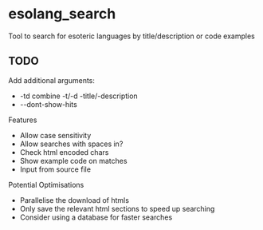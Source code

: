 # esolang_search
Tool to search for esoteric languages by title/description or code examples

## TODO ##
Add additional arguments:
 - -td combine -t/-d -title/-description
 - --dont-show-hits

Features
 - Allow case sensitivity
 - Allow searches with spaces in?
 - Check html encoded chars
 - Show example code on matches
 - Input from source file
 
Potential Optimisations 
 - Parallelise the download of htmls
 - Only save the relevant html sections to speed up searching
 - Consider using a database for faster searches
